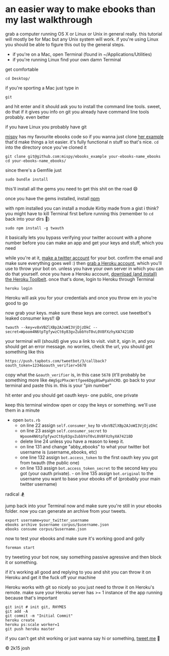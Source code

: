 an easier way to make ebooks than my last walkthrough
=====================================================

grab a computer running OS X or Linux or Unix in general really. this tutorial will mostly be for
Mac but any Unix system will work. if you're using Linux you should be able to figure this out by the
general steps.

- if you're on a Mac, open Terminal (found in ~/Applications/Utilities)
- if you're running Linux find your own damn Terminal

get comfortable
```
cd Desktop/
```

if you're sporting a Mac just type in

```
git
```

and hit enter and it should ask you to install the command line tools. sweet, do that
if it gives you info on git you already have command line tools probably. even better

if you have Linux you probably have git

[mispy](https://github.com/mispy) has my favourite ebooks code so if you wanna just clone [her example](https://github.com/mispy/ebooks_example) that'd make things a lot easier. it's fully functional n stuff so that's nice. `cd` into the directory once you've cloned it

```
git clone git@github.com:mispy/ebooks_example your-ebooks-name_ebooks
cd your-ebooks-name_ebooks/
```

since there's a Gemfile just

```
sudo bundle install
```

this'll install all the gems you need to get this shit on the road :smile:

once you have the gems installed, install [npm](http://nodejs.org/download/)

with npm installed you can install a module Kirby made from a gist i think? you might have to kill Terminal first before running this (remember to `cd` back into your dirs :aerial_tramway:)

```
sudo npm install -g twauth
```

it basically lets you bypass verifying your twitter account with a phone number before you can make an app and get your keys and stuff, which you need

while you're at it, [make a twitter account](https://twitter.com/signup) for your bot. confirm the email and make sure everything goes well :) then [grab a Heroku account](heroku.com), which you'll use to throw your bot on. unless you have your own server in which you can do that yourself. once you have a Heroku account, [download (and install) the Heroku Toolbelt](https://toolbelt.heroku.com/). once that's done, login to Heroku through Terminal

```
heroku login
```

Heroku will ask you for your credentials and once you throw em in you're good to go


now grab your keys. make sure these keys are correct. use tweetbot's leaked consumer keys!! :sweat_smile:

```
twauth --key=v8xVBZlXBp2AJoWI3VjDjzDkC --secret=Wpoom4N6tpTgfywzCt6y83gvZubbYoT0vL0V8FXzhyXA74218D
```

your terminal will (should) give you a link to visit. visit it, sign in, and you should get an error message. no worries, check the url, you should get something like this


```
https://push.tapbots.com/tweetbot/3/callback?oauth_token=1234&oauth_verifier=5678
```

copy what the `&oauth_verifier` is, in this case `5678` (it'll probably be something more like `4Wg5gzPhxcWrtfgee6Dgg8GwPgahhCRD`.  go back to your terminal and paste this in. this is your "pin number"

hit enter and you should get oauth keys- one public, one private

keep this terminal window open or copy the keys or something. we'll use them in a minute


- open `bots.rb`
  - on line 22 assign  `self.consumer_key` to `v8xVBZlXBp2AJoWI3VjDjzDkC`
  - on line 23 assign `self.consumer_secret` to `Wpoom4N6tpTgfywzCt6y83gvZubbYoT0vL0V8FXzhyXA74218D`
  - delete line 24 unless you have a reason to keep it.
  - on line 131 and change "abby_ebooks" to what your twitter bot username is (username_ebooks, etc)
  - one line 132 assign `bot.access_token` to
the first oauth key you got from twauth (the public one)
  - on line 133 assign `bot.access_token_secret` to the second key you got (your oauth private). - on line 135 assign `bot.original` to the username you want to base your ebooks off of (probably your main twitter username)

radical :snowboarder:

jump back into your Terminal now and make sure you're still in your ebooks folder. now you can generate an archive from your tweets.

```
export username=your_twitter_username
ebooks archive $username corpus/$username.json
ebooks consume corpus/$username.json
```

now to test your ebooks and make sure it's working good and golly

```
foreman start
```

try tweeting your bot now, say something passive agressive and then block it or something.

if it's working all good and replying to you and shit you can throw it on Heroku and get it the fuck off your machine

Heroku works with git so nicely so you just need to throw it on Heroku's remote. make sure your Heroku server has >= 1 instance of the app running because that's important

```
git init # init git, RHYMES
git add -A
git commit -m "Initial Commit"
heroku create
heroku ps:scale worker=1
git push heroku master
```

if you can't get shit working or just wanna say hi or something, [tweet me](https://twitter.com/nulljosh) :100:

© 2k15 josh
